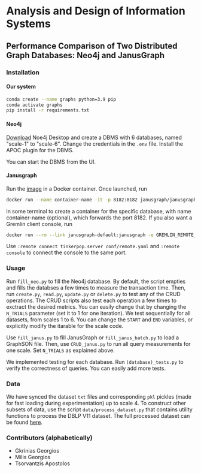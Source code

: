 # Analysis and Design of Information Systems
## Performance Comparison of Two Distributed Graph Databases: Neo4j and JanusGraph

### Installation
#### Our system
```bash
conda create --name graphs python=3.9 pip
conda activate graphs
pip install -r requirements.txt
``` 

#### Neo4j
[Download](https://neo4j.com/download/) Noe4j Desktop and create a DBMS with 6 databases, named "scale-1" to "scale-6". Change the credentials in the `.env` file. Install the APOC plugin for the DBMS. 

You can start the DBMS from the UI.

#### Janusgraph
Run the [image](https://hub.docker.com/r/janusgraph/janusgraph) in a Docker container. Once launched, run
```bash
docker run --name container-name -it -p 8182:8182 janusgraph/janusgraph
``` 
in some terminal to create a container for the specific database, with name container-name (optional), which forwards the port 8182. If you also want a Gremlin client console, run
```bash
docker run --rm --link janusgraph-default:janusgraph -e GREMLIN_REMOTE_HOSTS=janusgraph -it janusgraph/janusgraph:latest ./bin/gremlin.sh
```
Use `:remote connect tinkerpop.server conf/remote.yaml` and `:remote console` to connect the console to the same port.


### Usage
Run `fill_neo.py` to fill the Neo4j database. By default, the script empties and fills the databses a few times to measure the transaction time. Then, run `create.py`, `read.py`, `update.py` or `delete.py` to test any of the CRUD operations. The CRUD scripts also test each operation a few times to exctract the desired metrics. You can easily change that by changing the `N_TRIALS` parameter (set it to 1 for one iteration). 
We test sequentially for all datasets, from scales 1 to 6. You can change the `START` and `END` variables, or explicitly modify the itarable for the scale code.

Use `fill_janus.py` to fill JanusGraph or `fill_janus_batch.py` to load a GraphSON file. Then, use `CRUD_janus.py` to run all query measurements for one scale. Set `N_TRIALS` as explained above.

We implemented testing for each database. Run `(database)_tests.py` to verify the correctness of queries. You can easily add more tests.

### Data
We have synced the dataset `txt` files and corresponding `pkl` pickles (made for fast loading during experimentation) up to scale 4. To construct other subsets of data, use the script `data/process_dataset.py` that contains utility functions to process the DBLP V11 dataset. The full processed dataset can be found [here](https://drive.google.com/file/d/1FyYhJMTntnDpKKBXBev8cOCE2PkIDjBf).

### Contributors (alphabetically)
- Gkrinias Georgios
- Milis Georgios
- Tsorvantzis Apostolos